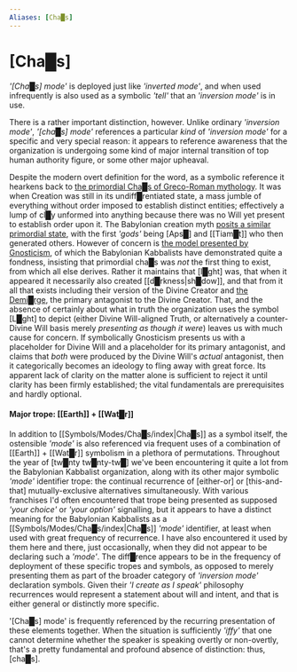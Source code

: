 ```yaml
---
Aliases: [Cha█s]
---
```



# [Cha█s]


*'[Cha█s] mode'* is deployed just like *'inverted mode'*, and when used infrequently is also used as a symbolic *'tell'* that an *'inversion mode'* is in use.

There is a rather important distinction, however.  Unlike ordinary *'inversion mode'*, *'[cha█s] mode'* references a particular *kind* of *'inversion mode'* for a specific and very special reason: it appears to reference awareness that the organization is undergoing some kind of major internal transition of top human authority figure, or some other major upheaval.

Despite the modern overt definition for the word, as a symbolic reference it hearkens back to [the primordial Cha█s of Greco-Roman mythology](https://en.wikipedia.org/wiki/Chaos_(cosmogony)).  It was when Creation was still in its undiff█rentiated state, a mass jumble of everything without order imposed to establish distinct entities; effectively a lump of cl█y unformed into anything because there was no Will yet present to establish order upon it.  The Babylonian creation myth [posits a similar primordial state](https://www.worldhistory.org/article/225/enuma-elish---the-babylonian-epic-of-creation---fu/), with the first *'gods'* being [Aps█] and [[Tiam█t]] who then generated others.  However of concern is [the model presented by Gnosticism](https://en.wikipedia.org/wiki/Chaos_(cosmogony)#Gnosticism), of which the Babylonian Kabbalists have demonstrated quite a fondness, insisting that primordial cha█s was *not* the first thing to exist, from which all else derives.  Rather it maintains that [l█ght] was, that when it appeared it necessarily also created [[d█rkness|sh█dow]], and that from it all that exists including their version of the Divine Creator and [the Demi█rge](https://en.wikipedia.org/wiki/Demiurge#Gnosticism), the primary antagonist to the Divine Creator.  That, and the absence of certainly about what in truth the organization uses the symbol [L█ght] to depict (either Divine Will-aligned Truth, or alternatively a counter-Divine Will basis merely *presenting as though it were*) leaves us with much cause for concern.  If symbolically Gnosticism presents us with a placeholder for Divine Will and a placeholder for its primary antagonist, and claims that *both* were produced by the Divine Will's *actual* antagonist, then it categorically becomes an ideology to fling away with great force.  Its apparent lack of clarity on the matter alone is sufficient to reject it until clarity has been firmly established; the vital fundamentals are prerequisites and hardly optional.


#### **Major trope:** [[Earth]] + [[Wat█r]]

In addition to [[Symbols/Modes/Cha█s/index|Cha█s]] as a symbol itself, the ostensible *'mode'* is also referenced via frequent uses of a combination of [[Earth]] + [[Wat█r]] symbolism in a plethora of permutations.  Throughout the year of [tw█nty tw█nty-tw█] we've been encountering it quite a lot from the Babylonian Kabbalist organization, along with its other major symbolic *'mode'* identifier trope: the continual recurrence of [either-or] or [this-and-that] mutually-exclusive alternatives simultaneously.  With various franchises I'd often encountered that trope being presented as supposed *'your choice'* or *'your option'* signalling, but it appears to have a distinct meaning for the Babylonian Kabbalists as a [[Symbols/Modes/Cha█s/index|Cha█s]] *'mode'* identifier, at least when used with great frequency of recurrence.  I have also encountered it used by them here and there, just occasionally, when they did not appear to be declaring such a *'mode'*.  The diff█rence appears to be in the frequency of deployment of these specific tropes and symbols, as opposed to merely presenting them as part of the broader category of *'inversion mode'* declaration symbols.  Given their *'I create as I speak'* philosophy recurrences would represent a statement about will and intent, and that is either general or distinctly more specific.

'[Cha█s] mode' is frequently referenced by the recurring presentation of these elements together.  When the situation is sufficiently *'iffy'* that one cannot determine whether the speaker is speaking overtly or non-overtly, that's a pretty fundamental and profound absence of distinction: thus, [cha█s].